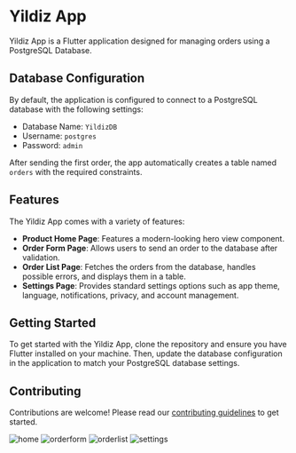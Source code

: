 # Yildiz App

Yildiz App is a Flutter application designed for managing orders using a PostgreSQL Database.

## Database Configuration

By default, the application is configured to connect to a PostgreSQL database with the following settings:

- Database Name: `YildizDB`
- Username: `postgres`
- Password: `admin`

After sending the first order, the app automatically creates a table named `orders` with the required constraints.

## Features

The Yildiz App comes with a variety of features:

- **Product Home Page**: Features a modern-looking hero view component.
- **Order Form Page**: Allows users to send an order to the database after validation.
- **Order List Page**: Fetches the orders from the database, handles possible errors, and displays them in a table.
- **Settings Page**: Provides standard settings options such as app theme, language, notifications, privacy, and account management.

## Getting Started

To get started with the Yildiz App, clone the repository and ensure you have Flutter installed on your machine. Then, update the database configuration in the application to match your PostgreSQL database settings.

## Contributing

Contributions are welcome! Please read our [contributing guidelines](CONTRIBUTING.md) to get started.


![home](https://github.com/mfatihy70/YildizApp/assets/60326832/0581f5bc-915b-479a-bb44-14a8e2f24b2e)
![orderform](https://github.com/mfatihy70/YildizApp/assets/60326832/3bf73fdc-07d8-43ba-b3a4-80809fd0f0e7)
![orderlist](https://github.com/mfatihy70/YildizApp/assets/60326832/795f52d6-9155-4435-bd3c-1bd3e8ba7654)
![settings](https://github.com/mfatihy70/YildizApp/assets/60326832/a98a9c60-1219-43ca-837c-a6ab92522cbb)
